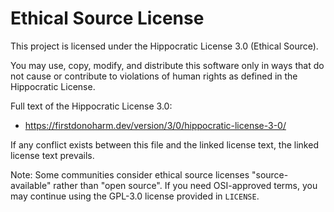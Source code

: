 # Ethical Source License

This project is licensed under the Hippocratic License 3.0 (Ethical Source).

You may use, copy, modify, and distribute this software only in ways that do not cause or contribute to violations of human rights as defined in the Hippocratic License.

Full text of the Hippocratic License 3.0:
- https://firstdonoharm.dev/version/3/0/hippocratic-license-3-0/

If any conflict exists between this file and the linked license text, the linked license text prevails.

Note: Some communities consider ethical source licenses "source-available" rather than "open source". If you need OSI-approved terms, you may continue using the GPL-3.0 license provided in `LICENSE`.
